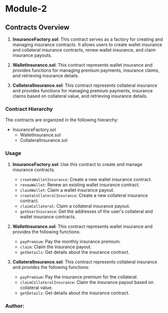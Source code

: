 # Module-2


## Contracts Overview

1. **InsuranceFactory.sol**: This contract serves as a factory for creating and managing insurance contracts. It allows users to create wallet insurance and collateral insurance contracts, renew wallet insurance, and claim insurance payouts.

2. **WalletInsurance.sol**: This contract represents wallet insurance and provides functions for managing premium payments, insurance claims, and retrieving insurance details.

3. **CollateralInsurance.sol**: This contract represents collateral insurance and provides functions for managing premium payments, insurance claims based on collateral value, and retrieving insurance details.

### Contract Hierarchy

The contracts are organized in the following hierarchy:

- InsuranceFactory.sol
  - WalletInsurance.sol
  - CollateralInsurance.sol

### Usage

1. **InsuranceFactory.sol**: Use this contract to create and manage insurance contracts.
   - `createWalletInsurance`: Create a new wallet insurance contract.
   - `renewWallet`: Renew an existing wallet insurance contract.
   - `claimWallet`: Claim a wallet insurance payout.
   - `createCollateralInsurance`: Create a new collateral insurance contract.
   - `claimCollateral`: Claim a collateral insurance payout.
   - `getUserInsurance`: Get the addresses of the user's collateral and wallet insurance contracts.

2. **WalletInsurance.sol**: This contract represents wallet insurance and provides the following functions:
   - `payPremium`: Pay the monthly insurance premium.
   - `claim`: Claim the insurance payout.
   - `getDetails`: Get details about the insurance contract.

3. **CollateralInsurance.sol**: This contract represents collateral insurance and provides the following functions:
   - `payPremium`: Pay the insurance premium for the collateral.
   - `claimCollateralInsurance`: Claim the insurance payout based on collateral value.
   - `getDetails`: Get details about the insurance contract.

### Author:

